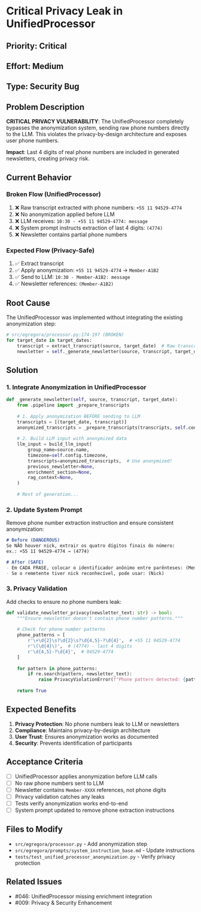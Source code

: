 # Critical Privacy Leak in UnifiedProcessor

## Priority: Critical
## Effort: Medium
## Type: Security Bug

## Problem Description

**CRITICAL PRIVACY VULNERABILITY**: The UnifiedProcessor completely bypasses the anonymization system, sending raw phone numbers directly to the LLM. This violates the privacy-by-design architecture and exposes user phone numbers.

**Impact**: Last 4 digits of real phone numbers are included in generated newsletters, creating privacy risk.

## Current Behavior

### Broken Flow (UnifiedProcessor)
1. ❌ Raw transcript extracted with phone numbers: `+55 11 94529-4774`
2. ❌ No anonymization applied before LLM
3. ❌ LLM receives: `10:30 - +55 11 94529-4774: message`
4. ❌ System prompt instructs extraction of last 4 digits: `(4774)`
5. ❌ Newsletter contains partial phone numbers

### Expected Flow (Privacy-Safe)
1. ✅ Extract transcript
2. ✅ Apply anonymization: `+55 11 94529-4774` → `Member-A1B2`
3. ✅ Send to LLM: `10:30 - Member-A1B2: message`
4. ✅ Newsletter references: `(Member-A1B2)`

## Root Cause

The UnifiedProcessor was implemented without integrating the existing anonymization step:

```python
# src/egregora/processor.py:174-197 (BROKEN)
for target_date in target_dates:
    transcript = extract_transcript(source, target_date)  # Raw transcript
    newsletter = self._generate_newsletter(source, transcript, target_date)  # No anonymization!
```

## Solution

### 1. Integrate Anonymization in UnifiedProcessor

```python
def _generate_newsletter(self, source, transcript, target_date):
    from .pipeline import _prepare_transcripts
    
    # 1. Apply anonymization BEFORE sending to LLM
    transcripts = [(target_date, transcript)]
    anonymized_transcripts = _prepare_transcripts(transcripts, self.config)
    
    # 2. Build LLM input with anonymized data
    llm_input = build_llm_input(
        group_name=source.name,
        timezone=self.config.timezone,
        transcripts=anonymized_transcripts,  # Use anonymized!
        previous_newsletter=None,
        enrichment_section=None,
        rag_context=None,
    )
    
    # Rest of generation...
```

### 2. Update System Prompt

Remove phone number extraction instruction and ensure consistent anonymization:

```markdown
# Before (DANGEROUS)
Se NÃO houver nick, extrair os quatro dígitos finais do número: 
ex.: +55 11 94529-4774 → (4774)

# After (SAFE)
- Em CADA FRASE, colocar o identificador anônimo entre parênteses: (Member-ABCD)
- Se o remetente tiver nick reconhecível, pode usar: (Nick)
```

### 3. Privacy Validation

Add checks to ensure no phone numbers leak:

```python
def validate_newsletter_privacy(newsletter_text: str) -> bool:
    """Ensure newsletter doesn't contain phone number patterns."""
    
    # Check for phone number patterns
    phone_patterns = [
        r'\+\d{2}\s?\d{2}\s?\d{4,5}-?\d{4}',  # +55 11 94529-4774
        r'\(\d{4}\)',  # (4774) - last 4 digits
        r'\d{4,5}-?\d{4}',  # 94529-4774
    ]
    
    for pattern in phone_patterns:
        if re.search(pattern, newsletter_text):
            raise PrivacyViolationError(f"Phone pattern detected: {pattern}")
    
    return True
```

## Expected Benefits

1. **Privacy Protection**: No phone numbers leak to LLM or newsletters
2. **Compliance**: Maintains privacy-by-design architecture
3. **User Trust**: Ensures anonymization works as documented
4. **Security**: Prevents identification of participants

## Acceptance Criteria

- [ ] UnifiedProcessor applies anonymization before LLM calls
- [ ] No raw phone numbers sent to LLM
- [ ] Newsletter contains `Member-XXXX` references, not phone digits
- [ ] Privacy validation catches any leaks
- [ ] Tests verify anonymization works end-to-end
- [ ] System prompt updated to remove phone extraction instructions

## Files to Modify

- `src/egregora/processor.py` - Add anonymization step
- `src/egregora/prompts/system_instruction_base.md` - Update instructions
- `tests/test_unified_processor_anonymization.py` - Verify privacy protection

## Related Issues

- #046: UnifiedProcessor missing enrichment integration
- #009: Privacy & Security Enhancement